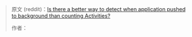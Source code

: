 >原文 (reddit)：[Is there a better way to detect when application pushed to background than counting Activities?](https://www.reddit.com/r/androiddev/comments/8y9rgy/is_there_a_better_way_to_detect_when_application/)
>
>作者：

